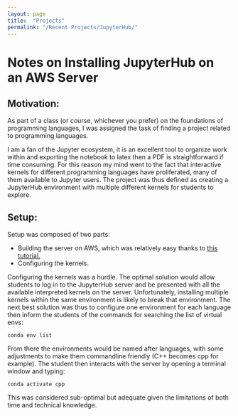 ```yaml
---
layout: page
title:  "Projects"
permalink: "/Recent Projects/JupyterHub/"
---
```


# Notes on Installing JupyterHub on an AWS Server

## Motivation:
As part of a class (or course, whichever you prefer) on the foundations of programming languages, I was assigned the task of finding a project related to programming languages.

I am a fan of the Jupyter ecosystem, it is an excellent tool to organize work within and exporting the notebook to latex then a PDF is straightforward if time consuming. For this reason my mind went to the fact that interactive kernels for different programming languages have proliferated, many of them available to Jupyter users. The project was thus defined as creating a JupyterHub environment with multiple different kernels for students to explore.

## Setup:

Setup was composed of two parts: 
- Building the server on AWS, which was relatively easy thanks to <a href = "https://tljh.jupyter.org/en/latest/install/amazon.html">this tutorial.</a>
- Configuring the kernels.

Configuring the kernels was a hurdle. The optimal solution would allow students to log in to the JupyterHub server and be presented with all the available interpreted kernels on the server. Unfortunately, installing multiple kernels within the same environment is likely to break that environment. The next best solution was thus to configure one environment for each language then inform the students of the commands for searching the list of virtual envs:


<code>conda env list</code>

From there the environments would be named after languages, with some adjustments to make them commandline friendly (C++ becomes cpp for example). The student then interacts with the server by opening a terminal window and typing:

<code>conda activate cpp</code>

This was considered sub-optimal but adequate given the limitations of both time and technical knowledge. 